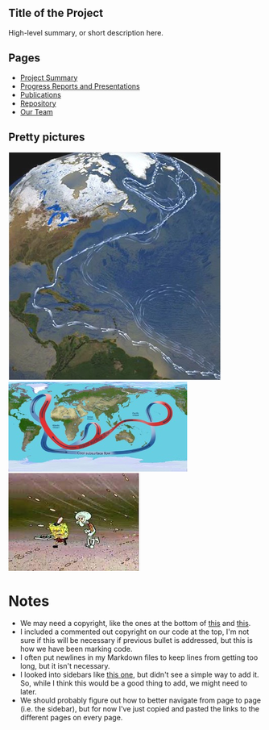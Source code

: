 [//]: # (Copyright 2022, !!!Put name here, see repo code examples!!!)
[//]: # (All rights reserved.)
[//]: # (Distributed under the terms of the BSD 3-Clause License.)

## Title of the Project

High-level summary, or short description here. 

## Pages

- [Project Summary](project_summary.md)
- [Progress Reports and Presentations](prog_and_pres.md)
- [Publications](publications.md)
- [Repository](https://github.com/ChaceAshcraft/my_test_wiki_repo/tree/gh-pages)
- [Our Team](team.md)

## Pretty pictures
![white_amoc.png](images/white_amoc.png)
![red_blue_amoc.png](images/red_blue_amoc.png)
![krusty_krab_pizza.jpeg](images/krusty_krab_pizza.jpeg)

# Notes

- We may need a copyright, like the ones at the bottom of [this](https://awikner.github.io/actm-umd-tamu-prllc/) and [this](https://jabrams23.github.io/UoE-UW-DARPA/). 
- I included a commented out copyright on our code at the top, I'm not sure if this will be necessary if 
    previous bullet is addressed, but this is how we have been marking code.
- I often put newlines in my Markdown files to keep lines from getting too long, but it isn't necessary.
- I looked into sidebars like [this one](https://awikner.github.io/actm-umd-tamu-prllc/), but didn't see a
    simple way to add it. So, while I think this would be a good thing to add, we might need to later.
- We should probably figure out how to better navigate from page to page (i.e. the sidebar), but for now 
    I've just copied and pasted the links to the different pages on every page. 
